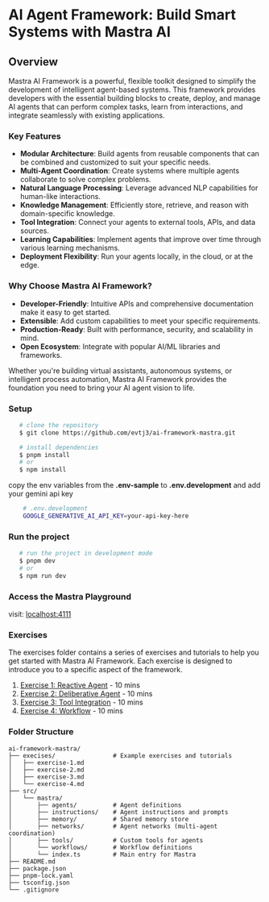 # AI Agent Framework: Build Smart Systems with Mastra AI
## Overview

Mastra AI Framework is a powerful, flexible toolkit designed to simplify the development of intelligent agent-based systems. This framework provides developers with the essential building blocks to create, deploy, and manage AI agents that can perform complex tasks, learn from interactions, and integrate seamlessly with existing applications.

### Key Features

- **Modular Architecture**: Build agents from reusable components that can be combined and customized to suit your specific needs.
- **Multi-Agent Coordination**: Create systems where multiple agents collaborate to solve complex problems.
- **Natural Language Processing**: Leverage advanced NLP capabilities for human-like interactions.
- **Knowledge Management**: Efficiently store, retrieve, and reason with domain-specific knowledge.
- **Tool Integration**: Connect your agents to external tools, APIs, and data sources.
- **Learning Capabilities**: Implement agents that improve over time through various learning mechanisms.
- **Deployment Flexibility**: Run your agents locally, in the cloud, or at the edge.

### Why Choose Mastra AI Framework?

- **Developer-Friendly**: Intuitive APIs and comprehensive documentation make it easy to get started.
- **Extensible**: Add custom capabilities to meet your specific requirements.
- **Production-Ready**: Built with performance, security, and scalability in mind.
- **Open Ecosystem**: Integrate with popular AI/ML libraries and frameworks.

Whether you're building virtual assistants, autonomous systems, or intelligent process automation, Mastra AI Framework provides the foundation you need to bring your AI agent vision to life.


### Setup
```bash
   # clone the repository
   $ git clone https://github.com/evtj3/ai-framework-mastra.git

   # install dependencies
   $ pnpm install
   # or
   $ npm install
```

copy the env variables from the **.env-sample** to **.env.development** and add your gemini api key
```bash
    # .env.development
    GOOGLE_GENERATIVE_AI_API_KEY=your-api-key-here
```

### Run the project
```bash
   # run the project in development mode
   $ pnpm dev
   # or
   $ npm run dev
```

### Access the Mastra Playground
visit: [localhost:4111](http://localhost:4111)

### Exercises
The exercises folder contains a series of exercises and tutorials to help you get started with Mastra AI Framework. Each exercise is designed to introduce you to a specific aspect of the framework.
1. [Exercise 1: Reactive Agent](./execises/exercise-1.md) - 10 mins
2. [Exercise 2: Deliberative Agent](./execises/exercise-2.md) - 10 mins
3. [Exercise 3: Tool Integration](./execises/exercise-3.md) - 10 mins
4. [Exercise 4: Workflow](./execises/exercise-4.md) - 10 mins

### Folder Structure 
    ai-framework-mastra/
    ├── execises/                # Example exercises and tutorials
    │   ├── exercise-1.md
    │   ├── exercise-2.md
    │   ├── exercise-3.md
    │   └── exercise-4.md
    ├── src/
    │   └── mastra/
    │       ├── agents/          # Agent definitions
    │       ├── instructions/    # Agent instructions and prompts
    │       ├── memory/          # Shared memory store
    │       ├── networks/        # Agent networks (multi-agent coordination)
    │       ├── tools/           # Custom tools for agents
    │       └── workflows/       # Workflow definitions
    │       └── index.ts         # Main entry for Mastra
    ├── README.md
    ├── package.json
    ├── pnpm-lock.yaml
    ├── tsconfig.json
    └── .gitignore